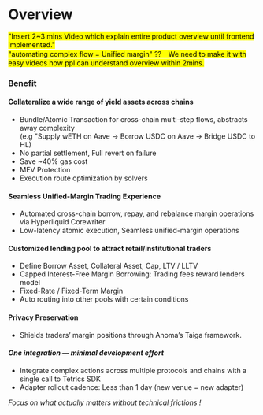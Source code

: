 # Overview

<mark style="color:$success;">"Insert 2\~3 mins Video which explain entire product overview until frontend implemented."</mark>\
&#x20;<mark style="color:$success;">"automating complex flow = Unified margin" ??　We need to make it with easy videos how ppl can understand overview within 2mins.</mark>



### Benefit

#### Collateralize a wide range of yield assets across chains

* Bundle/Atomic Transaction for cross-chain multi-step flows, abstracts away complexity\
  (e.g "Supply wETH on Aave → Borrow USDC on Aave → Bridge USDC to HL)
* No partial settlement, Full revert on failure
* Save \~40% gas cost
* MEV Protection
* Execution route optimization by solvers

#### Seamless Unified-Margin Trading Experience

* Automated cross-chain borrow, repay, and rebalance margin operations via Hyperliquid Corewriter
* Low-latency atomic execution, Seamless unified-margin operations

#### Customized lending pool to attract retail/institutional traders

* Define Borrow Asset, Collateral Asset, Cap, LTV / LLTV
* Capped Interest-Free Margin Borrowing: Trading fees reward lenders model
* Fixed-Rate / Fixed-Term Margin
* Auto routing into other pools with certain conditions

#### Privacy Preservation

* Shields traders’ margin positions through Anoma’s Taiga framework.

#### &#x20;_One integration — minimal development effort_

* Integrate complex actions across multiple protocols and chains with a single call to Tetrics SDK
* Adapter rollout cadence:  Less than  1 day (new venue = new adapter)

_Focus on what actually matters without technical frictions !_
